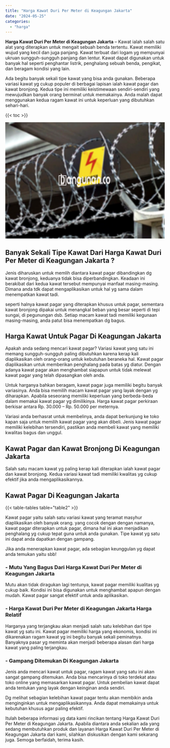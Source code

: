 ```yaml
---
title: "Harga Kawat Duri Per Meter di Keagungan Jakarta"
date: "2024-05-25"
categories: 
  - "harga"
---
```


**Harga Kawat Duri Per Meter di Keagungan Jakarta** – Kawat ialah salah satu alat yang diterapkan untuk mengait sebuah benda tertentu. Kawat memiliki wujud yang kecil dan juga panjang. Kawat terbuat dari logam yg mempunyai ukruan sungguh-sungguh panjang dan lentur. Kawat dapat digunakan untuk banyak hal seperti penghantar listrik, penghalang sebuah benda, pengikat, dan beragam kondisi yang lain.

Ada begitu banyak sekali tipe kawat yang bisa anda gunakan. Beberapa variasi kawat yg cukup populer di berbagai lapisan ialah kawat pagar dan kawat bronjong. Kedua tipe ini memiliki keistimewaan sendiri-sendiri yang mewujudkan banyak orang berminat untuk memakainya. Anda malah dapat menggunakan kedua ragam kawat ini untuk keperluan yang dibutuhkan sehari-hari.

{{< toc >}}

![Harga Kawat Duri Per Meter di Keagungan Jakarta](/images/jual-kawat-murah13.png)

## Banyak Sekali Tipe Kawat Dari Harga Kawat Duri Per Meter di Keagungan Jakarta ?

Jenis diharuskan untuk memlih diantara kawat pagar dibandingkan dg kawat bronjong, keduanya tidak bisa diperbandingkan. Keadaan ini berakibat dari kedua kawat tersebut mempunyai manfaat masing-masing. Dimana anda tdk dapat mengaplikasikan untuk hal yg sama dalam menempatkan kawat tadi.

seperti halnya kawat pagar yang diterapkan khusus untuk pagar, sementara kawat bronjong dipakai untuk menangkal beban yang besar seperti di tepi sungai, di pegunungan dsb. Setiap macam kawat tadi memiliki kegunaan masing-masing, anda patut bisa menempatkan dg bagus.

## Harga Kawat Untuk Pagar Di Keagungan Jakarta

Apakah anda sedang mencari kawat pagar? Variasi kawat yang satu ini memang sungguh-sungguh paling dibutuhkan karena kerap kali diaplikasikan oleh orang-orang untuk kebutuhan beraneka hal. Kawat pagar diaplikasikan untuk memberikan penghalang pada batas yg diatur. Dengan adanya kawat pagar akan menghambat siapapun untuk tidak melewat kawat pagar yang telah dipasangkan oleh anda.

Untuk harganya bahkan beragam, kawat pagar juga memiliki begitu banyak variasinya. Anda bisa memilih macam kawat pagar yang layak dengan yg diharapkan. Apabila seseorang memiliki keperluan yang berbeda-beda dalam memakai kawat pagar yg dimilikinya. Harga kawat pagar perkiraan berkisar antara Rp. 30.000 – Rp. 50.000 per meternya.

Variasi anda berhasrat untuk membelinya, anda dapat berkunjung ke toko kapan saja untuk memilih kawat pagar yang akan dibeli. Jenis kawat pagar memiliki kelebihan tersendiri, pastikan anda membeli kawat yang memiliki kwalitas bagus dan unggul.

## Kawat Pagar dan Kawat Bronjong Di Keagungan Jakarta

Salah satu macam kawat yg paling kerap kali diterapkan ialah kawat pagar dan kawat bronjong. Kedua variasi kawat tadi memiliki kwalitas yg cukup efektif jika anda mengaplikasikannya.

## Kawat Pagar Di Keagungan Jakarta

{{< table-tables table="table2" >}}

Kawat pagar yaitu salah satu variasi kawat yang teramat masyhur diaplikasikan oleh banyak orang. yang cocok dengan dengan namanya, kawat pagar diterapkan untuk pagar, dimana hal ini akan menjadikan penghalang yg cukup tepat guna untuk anda gunakan. Tipe kawat yg satu ini dapat anda dapatkan dengan gampang.

Jika anda menerapkan kawat pagar, ada sebagian keunggulan yg dapat anda temukan yaitu sbb!

### \- Mutu Yang Bagus Dari Harga Kawat Duri Per Meter di Keagungan Jakarta

Mutu akan tidak diragukan lagi tentunya, kawat pagar memiliki kualitas yg cukup baik. Kondisi ini bisa digunakan untuk menghambat apapun dengan mudah. Kawat pagar sangat efektif untuk anda aplikasikan.

### \- Harga Kawat Duri Per Meter di Keagungan Jakarta Harga Relatif

Harganya yang terjangkau akan menjadi salah satu kelebihan dari tipe kawat yg satu ini. Kawat pagar memiliki harga yang ekonomis, kondisi ini dikarenakan ragam kawat yg ini begitu banyak sekali peminatnya. Banyaknya pasar yg meminta akan menjadi beberapa alasan dari harga kawat yang paling terjangkau.

### \- Gampang Ditemukan Di Keagungan Jakarta

Jenis anda mencari kawat untuk pagar, ragam kawat yang satu ini akan sangat gampang ditemukan. Anda bisa mencarinya di toko terdekat atau toko online yang memasarkan kawat pagar. Untuk pembelian kawat dapat anda tentukan yang layak dengan keinginan anda sendiri.

Dg melihat sebagian kelebihan kawat pagar tentu akan membikin anda menginginkan untuk mengaplikasikannya. Anda dapat memakainya untuk kebutuhan khusus agar paling efektif.

Itulah beberapa informasi yg data kami rincikan tentang Harga Kawat Duri Per Meter di Keagungan Jakarta. Apabila diantara anda sekalian ada yang sedang membutuhkan produk dan layanan Harga Kawat Duri Per Meter di Keagungan Jakarta dari kami, silahkan diskusikan dengan kami sekarang juga. Semoga berfaidah, terima kasih.
